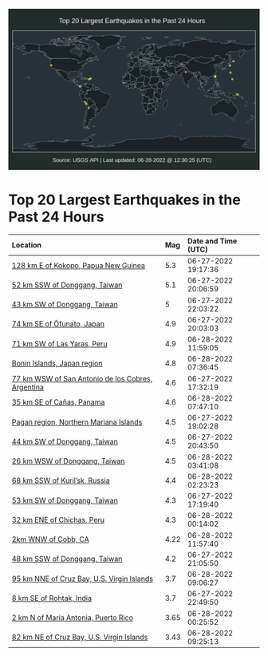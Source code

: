 ![Map](./map.png)

# Top 20 Largest Earthquakes in the Past 24 Hours

| Location | Mag | Date and Time (UTC) |
|:---|:---|:---|
| [128 km E of Kokopo, Papua New Guinea](https://earthquake.usgs.gov/earthquakes/eventpage/us7000hknd) | 5.3 | 06-27-2022 19:17:36 |
| [52 km SSW of Donggang, Taiwan](https://earthquake.usgs.gov/earthquakes/eventpage/us7000hkny) | 5.1 | 06-27-2022 20:06:59 |
| [43 km SW of Donggang, Taiwan](https://earthquake.usgs.gov/earthquakes/eventpage/us7000hkq2) | 5 | 06-27-2022 22:03:22 |
| [74 km SE of Ōfunato, Japan](https://earthquake.usgs.gov/earthquakes/eventpage/us7000hknv) | 4.9 | 06-27-2022 20:03:03 |
| [71 km SW of Las Yaras, Peru](https://earthquake.usgs.gov/earthquakes/eventpage/us7000hktz) | 4.9 | 06-28-2022 11:59:05 |
| [Bonin Islands, Japan region](https://earthquake.usgs.gov/earthquakes/eventpage/us7000hksp) | 4.8 | 06-28-2022 07:36:45 |
| [77 km WSW of San Antonio de los Cobres, Argentina](https://earthquake.usgs.gov/earthquakes/eventpage/us7000hklx) | 4.6 | 06-27-2022 17:32:19 |
| [35 km SE of Cañas, Panama](https://earthquake.usgs.gov/earthquakes/eventpage/us7000hkss) | 4.6 | 06-28-2022 07:47:10 |
| [Pagan region, Northern Mariana Islands](https://earthquake.usgs.gov/earthquakes/eventpage/us7000hkn8) | 4.5 | 06-27-2022 19:02:28 |
| [44 km SW of Donggang, Taiwan](https://earthquake.usgs.gov/earthquakes/eventpage/us7000hkp9) | 4.5 | 06-27-2022 20:43:50 |
| [26 km WSW of Donggang, Taiwan](https://earthquake.usgs.gov/earthquakes/eventpage/us7000hkrm) | 4.5 | 06-28-2022 03:41:08 |
| [68 km SSW of Kuril’sk, Russia](https://earthquake.usgs.gov/earthquakes/eventpage/us7000hkr9) | 4.4 | 06-28-2022 02:23:23 |
| [53 km SW of Donggang, Taiwan](https://earthquake.usgs.gov/earthquakes/eventpage/us7000hklu) | 4.3 | 06-27-2022 17:19:40 |
| [32 km ENE of Chichas, Peru](https://earthquake.usgs.gov/earthquakes/eventpage/us7000hkql) | 4.3 | 06-28-2022 00:14:02 |
| [2km WNW of Cobb, CA](https://earthquake.usgs.gov/earthquakes/eventpage/nc73752031) | 4.22 | 06-28-2022 11:57:40 |
| [48 km SSW of Donggang, Taiwan](https://earthquake.usgs.gov/earthquakes/eventpage/us7000hkpn) | 4.2 | 06-27-2022 21:05:50 |
| [95 km NNE of Cruz Bay, U.S. Virgin Islands](https://earthquake.usgs.gov/earthquakes/eventpage/pr2022179001) | 3.7 | 06-28-2022 09:06:27 |
| [8 km SE of Rohtak, India](https://earthquake.usgs.gov/earthquakes/eventpage/us7000hkq7) | 3.7 | 06-27-2022 22:49:50 |
| [2 km N of Maria Antonia, Puerto Rico](https://earthquake.usgs.gov/earthquakes/eventpage/pr2022179000) | 3.65 | 06-28-2022 00:25:52 |
| [82 km NE of Cruz Bay, U.S. Virgin Islands](https://earthquake.usgs.gov/earthquakes/eventpage/pr71356458) | 3.43 | 06-28-2022 09:25:13 |
